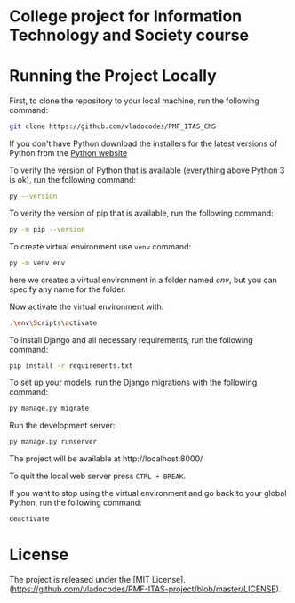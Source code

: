 # College project for Information Technology and Society course 

# Running the Project Locally

First, to clone the repository to your local machine, run the following command:
```bash
git clone https://github.com/vladocodes/PMF_ITAS_CMS
```

If you don't have Python download the installers for the latest versions of Python from the [Python website](https://www.python.org/downloads/windows/)

To verify the version of Python that is available (everything above Python 3 is ok), run the following command:
```bash
py --version
```

To verify the version of pip that is available, run the following command:
```bash
py -m pip --version
```

To create virtual environment use `venv` command:
```bash
py -m venv env
```
here we creates a virtual environment in a folder named *env*, but you can specify any name for the folder.

Now activate the virtual environment with:
```bash
.\env\Scripts\activate
```

To install Django and all necessary requirements, run the following command:
```bash
pip install -r requirements.txt
```

To set up your models, run the Django migrations with the following command:
```bash
py manage.py migrate
```

Run the development server:
```bash
py manage.py runserver
```

The project will be available at http://localhost:8000/

To quit the local web server press `CTRL + BREAK`.

If you want to stop using the virtual environment and go back to your global Python, run the following command:
```bash
deactivate
```

# License
The project is released under the [MIT License].(https://github.com/vladocodes/PMF-ITAS-project/blob/master/LICENSE).
